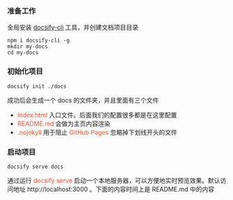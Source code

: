 ### 准备工作
全局安装 [docsify-cli](https://www.npmjs.com/package/docsify-cli) 工具，并创建文档项目目录
```
npm i docsify-cli -g
mkdir my-docs
cd my-docs
```
### 初始化项目
```
docsify init ./docs
```
成功后会生成一个 docs 的文件夹，并且里面有三个文件
* <font color=#ff502c>index.html</font> 入口文件。后面我们的配置很多都是在这里配置
* <font color=#ff502c>README.md</font> 会做为主页内容渲染
* <font color=#ff502c>.nojekyll</font> 用于阻止 <font color=#ff502c>GitHub Pages</font> 忽略掉下划线开头的文件

### 启动项目
```
docsify serve docs
```
通过运行 <font color=#ff502c>docsify serve</font> 启动一个本地服务器，可以方便地实时预览效果。默认访问地址 http://localhost:3000 。下面的内容时间上是 README.md 中的内容